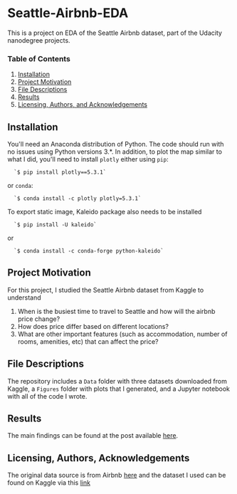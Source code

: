 # Seattle-Airbnb-EDA
This is a project on EDA of the Seattle Airbnb dataset, part of the Udacity nanodegree projects.

### Table of Contents

1. [Installation](#installation)
2. [Project Motivation](#motivation)
3. [File Descriptions](#files)
4. [Results](#results)
5. [Licensing, Authors, and Acknowledgements](#licensing)


## Installation <a name="installation"></a>

You'll need an Anaconda distribution of Python. The code should run with no issues using Python versions 3.*.
In addition, to plot the map similar to what I did, you'll need to install `plotly`
either using `pip`:

      `$ pip install plotly==5.3.1`
      
or `conda`:

      `$ conda install -c plotly plotly=5.3.1`
      
To export static image, Kaleido package also needs to be installed

      `$ pip install -U kaleido`

or

      `$ conda install -c conda-forge python-kaleido`

## Project Motivation<a name="motivation"></a>

For this project, I studied the Seattle Airbnb dataset from Kaggle to understand

1. When is the busiest time to travel to Seattle and how will the airbnb price change?
2. How does price differ based on different locations?
3. What are other important features (such as accommodation, number of rooms, amenities, etc) that can affect the price?


## File Descriptions <a name="files"></a>
The repository includes a `Data` folder with three datasets downloaded from Kaggle, a `Figures` folder with plots that I generated, and a Jupyter notebook with all of the code I wrote.

## Results<a name="results"></a>

The main findings can be found at the post available [here](https://medium.com/@duongnguyen296/choosing-an-airbnb-for-your-seattle-visit-ac0367ecbed5).

## Licensing, Authors, Acknowledgements<a name="licensing"></a>

The original data source is from Airbnb [here](http://insideairbnb.com/seattle/) and the dataset I used can be found on Kaggle via this [link](https://www.kaggle.com/airbnb/seattle)
